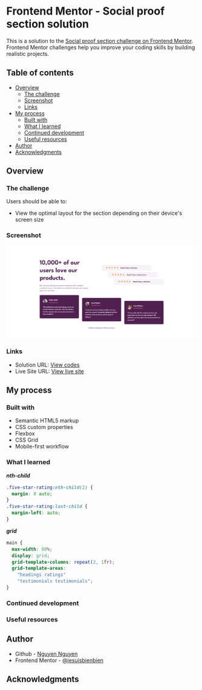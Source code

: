 # Frontend Mentor - Social proof section solution

This is a solution to the [Social proof section challenge on Frontend Mentor](https://www.frontendmentor.io/challenges/social-proof-section-6e0qTv_bA). Frontend Mentor challenges help you improve your coding skills by building realistic projects.

## Table of contents

- [Overview](#overview)
  - [The challenge](#the-challenge)
  - [Screenshot](#screenshot)
  - [Links](#links)
- [My process](#my-process)
  - [Built with](#built-with)
  - [What I learned](#what-i-learned)
  - [Continued development](#continued-development)
  - [Useful resources](#useful-resources)
- [Author](#author)
- [Acknowledgments](#acknowledgments)

## Overview

### The challenge

Users should be able to:

- View the optimal layout for the section depending on their device's screen size

### Screenshot

![screenshot](images/screenshot.png)

### Links

- Solution URL: [View codes](https://your-solution-url.com)
- Live Site URL: [View live site](https://your-live-site-url.com)

## My process

### Built with

- Semantic HTML5 markup
- CSS custom properties
- Flexbox
- CSS Grid
- Mobile-first workflow

### What I learned

**_nth-child_**

```css
.five-star-rating:nth-child(2) {
  margin: 0 auto;
}
.five-star-rating:last-child {
  margin-left: auto;
}
```

**_grid_**

```css
main {
  max-width: 80%;
  display: grid;
  grid-template-columns: repeat(2, 1fr);
  grid-template-areas:
    "headings ratings"
    "testimonials testimonials";
}
```

### Continued development

### Useful resources

## Author

- Github - [Nguyen Nguyen](https://github.com/jesuisbienbien)
- Frontend Mentor - [@jesuisbienbien](https://www.frontendmentor.io/profile/jesuisbienbien)

## Acknowledgments

